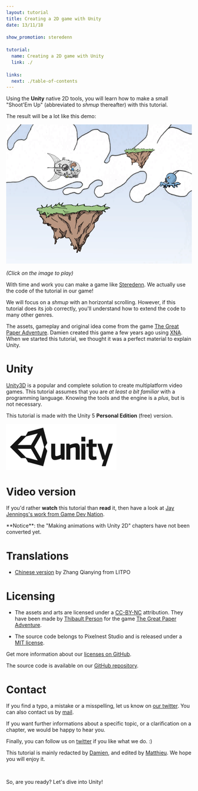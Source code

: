 ```yaml
---
layout: tutorial
title: Creating a 2D game with Unity
date: 13/11/18

show_promotion: steredenn

tutorial:
  name: Creating a 2D game with Unity
  link: ./

links:
  next: ./table-of-contents
---
```


Using the **Unity** native 2D tools, you will learn how to make a small "Shoot'Em Up" (abbreviated to _shmup_ thereafter) with this tutorial.

The result will be a lot like this demo:

[ ![Tutorial result][result] ][demo_link]

_(Click on the image to play)_

With time and work you can make a game like [Steredenn][steredenn]. We actually use the code of the tutorial in our game!

We will focus on a _shmup_ with an horizontal scrolling. However, if this tutorial does its job correctly, you'll understand how to extend the code to many other genres.

The assets, gameplay and original idea come from the game [The Great Paper Adventure][tgpa_link]. Damien created this game a few years ago using [XNA][xna_link]. When we started this tutorial, we thought it was a perfect material to explain Unity.

# Unity

[Unity3D][unity_link] is a popular and complete solution to create multiplatform video games. This tutorial assumes that you are _at least a bit familiar_ with a programming language. Knowing the tools and the engine is a _plus_, but is not necessary.

This tutorial is made with the Unity 5 **Personal Edition** (free) version.

[ ![Unity][unity_logo_url] ][unity_download_link]

# Video version

If you'd rather **watch** this tutorial than **read** it, then have a look at [Jay Jennings's work from Game Dev Nation](http://gamedevnation.com/creating-a-2d-game-with-unity/).

<div data-block="note">
  **Notice**: the "Making animations with Unity 2D" chapters have not been converted yet.
</div>

# Translations

- [Chinese version](http://www.litpo.com/category/%E6%98%93%E5%AD%A6%E7%9A%84%E6%95%99%E7%A8%8B/) by Zhang Qianying from LITPO

# Licensing

- The assets and arts are licensed under a [CC-BY-NC][cc_license_link] attribution. They have been made by [Thibault Person][tp_twitter_link] for the game [The Great Paper Adventure][tgpa_link].

- The source code belongs to Pixelnest Studio and is released under a [MIT license][mit_license_link].

Get more information about our [licenses on GitHub][github_license_link].

The source code is available on our [GitHub repository][github_repo_link].

# Contact

If you find a typo, a mistake or a misspelling, let us know on [our twitter][pxn_twitter_link]. You can also contact us by [mail][pxn_mailto].

If you want further informations about a specific topic, or a clarification on a chapter, we would be happy to hear you.

Finally, you can follow us on [twitter][pxn_twitter_link] if you like what we do. :)

This tutorial is mainly redacted by [Damien][dam_twitter_link], and edited by [Matthieu][mog_twitter_link]. We hope you will enjoy it.

<br />

So, are you ready? Let's dive into Unity!


[unity_logo_url]: ./-img/unity.png
[result]: ./-img/result.png
[steredenn]: http://steredenn.pixelnest.io
[demo_link]: ./-demo/demo.html "Play the demo"

[pxn_mailto]: mailto:site@pixelnest.io "Pixelnest Mail"

[unity_link]: http://unity3d.com/ "Unity3D"
[xna_link]: http://en.wikipedia.org/wiki/Microsoft_XNA "Microsoft XNA"
[tgpa_link]: http://www.thegreatpaperadventure.com "The Great Paper Adventure"
[tp_twitter_link]: http://twitter.com/mrlapinou "Thibault Person Twitter"
[pxn_twitter_link]: http://twitter.com/pixelnest "Pixelnest Studio Twitter"
[dam_twitter_link]: http://twitter.com/valryon "Damien Mayance Twitter"
[mog_twitter_link]: http://twitter.com/solarsailer "Matthieu Oger Twitter"
[unity_download_link]: http://unity3d.com/unity/download "Download Unity 4.3"
[cc_license_link]: http://creativecommons.org/licenses/by-nc/2.0/fr/ "CC-BY-NC"
[mit_license_link]: http://choosealicense.com/licenses/mit/ "MIT license"
[github_repo_link]: https://github.com/pixelnest/tutorial-2d-game-unity/ "Repository"
[github_license_link]: https://github.com/pixelnest/tutorial-2d-game-unity/blob/master/LICENSE.md "Repository license"
